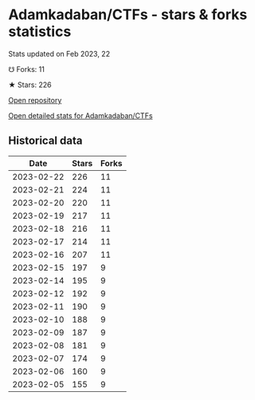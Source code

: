 # Adamkadaban/CTFs - stars & forks statistics

Stats updated on Feb 2023, 22

☋ Forks: 11

★ Stars: 226

[Open repository](https://github.com/Adamkadaban/CTFs)

[Open detailed stats for Adamkadaban/CTFs](https://reviewgithub.com/rep/Adamkadaban/CTFs)

## Historical data
| Date | Stars | Forks |
|------|-------|-------|
| 2023-02-22 | 226 | 11 | 
| 2023-02-21 | 224 | 11 | 
| 2023-02-20 | 220 | 11 | 
| 2023-02-19 | 217 | 11 | 
| 2023-02-18 | 216 | 11 | 
| 2023-02-17 | 214 | 11 | 
| 2023-02-16 | 207 | 11 | 
| 2023-02-15 | 197 | 9 | 
| 2023-02-14 | 195 | 9 | 
| 2023-02-12 | 192 | 9 | 
| 2023-02-11 | 190 | 9 | 
| 2023-02-10 | 188 | 9 | 
| 2023-02-09 | 187 | 9 | 
| 2023-02-08 | 181 | 9 | 
| 2023-02-07 | 174 | 9 | 
| 2023-02-06 | 160 | 9 | 
| 2023-02-05 | 155 | 9 | 

